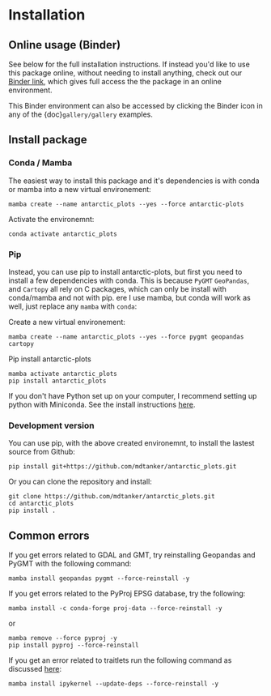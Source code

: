 # Installation

## Online usage (Binder)

See below for the full installation instructions. If instead you'd like to use this package online, without needing to install anything, check out our [Binder link](https://mybinder.org/v2/gh/mdtanker/antarctic_plots/c88a23c9dfe92c36f0bfdbbc277d926c2de763de), which gives full access the the package in an online environment.

This Binder environment can also be accessed by clicking the Binder icon in any of the {doc}`gallery/gallery` examples.

## Install package

### Conda / Mamba
The easiest way to install this package and it's dependencies is with conda or mamba into a new virtual environement:

    mamba create --name antarctic_plots --yes --force antarctic-plots

Activate the environemnt:

    conda activate antarctic_plots

### Pip
Instead, you can use pip to install antarctic-plots, but first you need to install a few dependencies with conda. This is because `PyGMT` `GeoPandas`, and `Cartopy` all rely on C packages, which can only be install with conda/mamba and not with pip. ere I use mamba, but conda will work as well, just replace any `mamba` with `conda`:

Create a new virtual environement:

    mamba create --name antarctic_plots --yes --force pygmt geopandas cartopy

Pip install antarctic-plots

    mamba activate antarctic_plots
    pip install antarctic_plots

If you don't have Python set up on your computer, I recommend setting up python with Miniconda. See the install instructions [here](https://conda.io/projects/conda/en/latest/user-guide/install/index.html).

### Development version
You can use pip, with the above created environemnt, to install the lastest source from Github:

    pip install git+https://github.com/mdtanker/antarctic_plots.git

Or you can clone the repository and install:

    git clone https://github.com/mdtanker/antarctic_plots.git
    cd antarctic_plots
    pip install .

## Common errors

If you get errors related to GDAL and GMT, try reinstalling Geopandas and PyGMT with the following command:

    mamba install geopandas pygmt --force-reinstall -y

If you get errors related to the PyProj EPSG database, try the following:

    mamba install -c conda-forge proj-data --force-reinstall -y

or

    mamba remove --force pyproj -y
    pip install pyproj --force-reinstall

If you get an error related to traitlets run the following command as discussed [here](https://github.com/microsoft/vscode-jupyter/issues/5689#issuecomment-829538285):

    mamba install ipykernel --update-deps --force-reinstall -y
